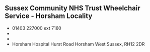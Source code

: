 
## Sussex Community NHS Trust Wheelchair Service - Horsham Locality

- <i class="fa fa-phone"></i> 01403 227000 ext 7160
- <i class="fa fa-envelope"></i> <a href="mailto:"></a>
- <i class="fa fa-home"></i> []()
- <i class="fa fa-building"></i> Horsham Hospital Hurst Road   Horsham West Sussex, RH12 2DR
